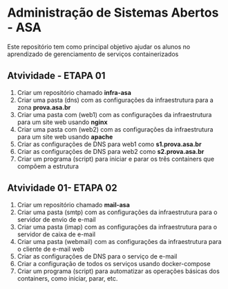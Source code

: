 # Administração de Sistemas Abertos - ASA
Este repositório tem como principal objetivo ajudar os alunos no aprendizado de gerenciamento de serviços containerizados

## Atvividade - ETAPA 01
1. Criar um repositório chamado **infra-asa**
2. Criar uma pasta (dns) com as configurações da infraestrutura para a zona **prova.asa.br**
3. Criar uma pasta com (web1) com as configurações da infraestrutura para um site web usando **nginx**
4. Criar uma pasta com (web2) com as configurações da infraestrutura para um site web usando **apache**
5. Criar as configurações de DNS para web1 como **s1.prova.asa.br**
6. Criar as configurações de DNS para web2 como **s2.prova.asa.br**
7. Criar um programa (script) para iniciar e parar os três containers que compõem a estrutura

## Atvividade 01- ETAPA 02
1. Criar um repositório chamado **mail-asa**
2. Criar uma pasta (smtp) com as configurações da infraestrutura para o servidor de envio de e-mail
3. Criar uma pasta (imap) com as configurações da infraestrutura para o servidor de caixa de e-mail
4. Criar uma pasta (webmail) com as configurações da infraestrutura para o cliente de e-mail web
5. Criar as configurações de DNS para o serviço de e-mail
6. Criar a configuração de todos os serviços usando docker-compose
7. Criar um programa (script) para automatizar as operações básicas dos containers, como iniciar, parar, etc.
